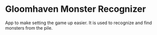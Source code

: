 # Gloomhaven Monster Recognizer

App to make setting the game up easier. It is used to recognize and find monsters from the pile.